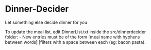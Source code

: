 # Dinner-Decider
Let something else decide dinner for you

To update the meal list, edit DinnerList.txt inside the src/dinnerdecider folder:
	- New entries must be of the form [meal name with hyphens between words] [filters with a space between each (eg: bacon 		pasta).
